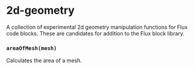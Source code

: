 # 2d-geometry
A collection of experimental 2d geometry manipulation functions for Flux code blocks. These are candidates for addition to the Flux block library. 

### `areaOfMesh(mesh)`
Calculates the area of a mesh.
